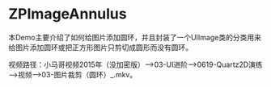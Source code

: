 # ZPImageAnnulus
本Demo主要介绍了如何给图片添加圆环，并且封装了一个UIImage类的分类用来给图片添加圆环或把正方形图片只剪切成圆形而没有圆环。

视频路径：小马哥视频2015年（没加密版）——>03-UI进阶——>0619-Quartz2D演练——>视频——>03-图片裁剪（圆环）_.mkv。
